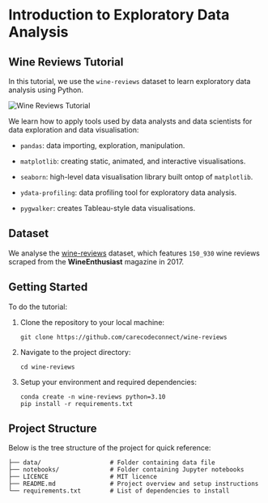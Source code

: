 # Introduction to Exploratory Data Analysis

## Wine Reviews Tutorial

In this tutorial, we use the `wine-reviews` dataset to learn exploratory data analysis using Python.

![Wine Reviews Tutorial](https://upload.wikimedia.org/wikipedia/commons/a/a0/Tempranillowine.jpg)

We learn how to apply tools used by data analysts and data scientists for data exploration and data visualisation:

* `pandas`: data importing, exploration, manipulation.

* `matplotlib`: creating static, animated, and interactive visualisations.

* `seaborn`: high-level data visualisation library built ontop of `matplotlib`.

* `ydata-profiling`: data profiling tool for exploratory data analysis.

* `pygwalker`: creates Tableau-style data visualisations.

## Dataset

We analyse the [wine-reviews](https://www.kaggle.com/datasets/zynicide/wine-reviews) dataset, which features `150_930` wine reviews scraped from the **WineEnthusiast** magazine in 2017.

## Getting Started

To do the tutorial:

1. Clone the repository to your local machine:

   ```
   git clone https://github.com/carecodeconnect/wine-reviews
   ```

2. Navigate to the project directory:

   ```
   cd wine-reviews
   ```

3. Setup your environment and required dependencies:

   ```
   conda create -n wine-reviews python=3.10
   pip install -r requirements.txt
   ```

## Project Structure

Below is the tree structure of the project for quick reference:

```
├── data/                   # Folder containing data file
├── notebooks/              # Folder containing Jupyter notebooks 
├── LICENCE                 # MIT licence
├── README.md               # Project overview and setup instructions
└── requirements.txt        # List of dependencies to install
```
